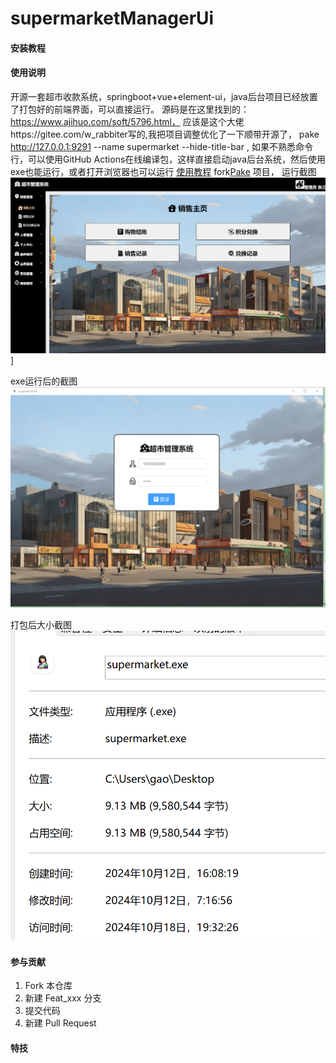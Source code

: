 # supermarketManagerUi

 

#### 安装教程

 

#### 使用说明

开源一套超市收款系统，springboot+vue+element-ui，java后台项目已经放置了打包好的前端界面，可以直接运行。
源码是在这里找到的：https://www.ajihuo.com/soft/5796.html，
应该是这个大佬https://gitee.com/w_rabbiter写的,我把项目调整优化了一下顺带开源了，
pake http://127.0.0.1:9291  --name supermarket --hide-title-bar ,
如果不熟悉命令行，可以使用GitHub Actions在线编译包，这样直接启动java后台系统，然后使用exe也能运行，或者打开浏览器也可以运行
[使用教程](https://github.com/tw93/Pake/wiki/Online-Compilation-(used-by-ordinary-users))
fork[Pake](https://github.com/tw93/Pake) 项目，
运行截图![](/image/1729251012042.jpg)]

exe运行后的截图![](/image/img.png)

打包后大小截图 ![](/image/img_1.png)

 

#### 参与贡献

1.  Fork 本仓库
2.  新建 Feat_xxx 分支
3.  提交代码
4.  新建 Pull Request


#### 特技
 